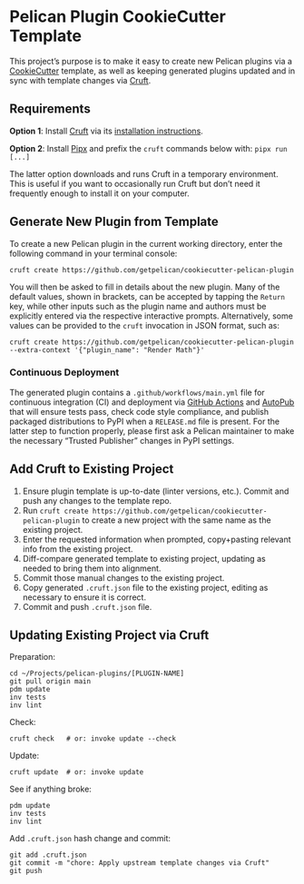 # Pelican Plugin CookieCutter Template

This project’s purpose is to make it easy to create new Pelican plugins via a [CookieCutter][] template, as well as keeping generated plugins updated and in sync with template changes via [Cruft][].

## Requirements

**Option 1**: Install [Cruft][] via its [installation instructions](https://cruft.github.io/cruft/#installation).

**Option 2**: Install [Pipx][] and prefix the `cruft` commands below with: `pipx run [...]`

The latter option downloads and runs Cruft in a temporary environment. This is useful if you want to occasionally run Cruft but don’t need it frequently enough to install it on your computer.

## Generate New Plugin from Template

To create a new Pelican plugin in the current working directory, enter the following command in your terminal console:

    cruft create https://github.com/getpelican/cookiecutter-pelican-plugin

You will then be asked to fill in details about the new plugin. Many of the default values, shown in brackets, can be accepted by tapping the `Return` key, while other inputs such as the plugin name and authors must be explicitly entered via the respective interactive prompts. Alternatively, some values can be provided to the `cruft` invocation in JSON format, such as:

    cruft create https://github.com/getpelican/cookiecutter-pelican-plugin --extra-context '{"plugin_name": "Render Math"}'

### Continuous Deployment

The generated plugin contains a `.github/workflows/main.yml` file for continuous integration (CI) and deployment via [GitHub Actions][] and [AutoPub][] that will ensure tests pass, check code style compliance, and publish packaged distributions to PyPI when a `RELEASE.md` file is present. For the latter step to function properly, please first ask a Pelican maintainer to make the necessary “Trusted Publisher” changes in PyPI settings.

## Add Cruft to Existing Project

1. Ensure plugin template is up-to-date (linter versions, etc.). Commit and push any changes to the template repo.
1. Run `cruft create https://github.com/getpelican/cookiecutter-pelican-plugin` to create a new project with the same name as the existing project.
1. Enter the requested information when prompted, copy+pasting relevant info from the existing project.
1. Diff-compare generated template to existing project, updating as needed to bring them into alignment.
1. Commit those manual changes to the existing project.
1. Copy generated `.cruft.json` file to the existing project, editing as necessary to ensure it is correct.
1. Commit and push `.cruft.json` file.

## Updating Existing Project via Cruft

Preparation:

    cd ~/Projects/pelican-plugins/[PLUGIN-NAME]
    git pull origin main
    pdm update
    inv tests
    inv lint

Check:

    cruft check   # or: invoke update --check

Update:

    cruft update  # or: invoke update

See if anything broke:

    pdm update
    inv tests
    inv lint

Add `.cruft.json` hash change and commit:

    git add .cruft.json
    git commit -m "chore: Apply upstream template changes via Cruft"
    git push


[CookieCutter]: https://github.com/cookiecutter/cookiecutter
[Cruft]: https://github.com/cruft/cruft
[Pipx]: https://github.com/pipxproject/pipx
[GitHub Actions]: https://github.com/features/actions
[AutoPub]: https://justinmayer.com/projects/autopub/

